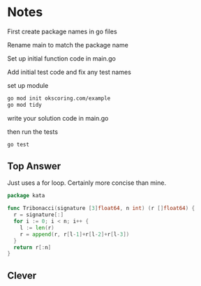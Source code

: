 # Notes

First create package names in go files

Rename main to match the package name

Set up initial function code in main.go

Add initial test code and fix any test names

set up module

```bash
go mod init okscoring.com/example
go mod tidy
```

write your solution code in main.go

then run the tests

```bash
go test
```

## Top Answer

Just uses a for loop. Certainly more concise than mine.

```go
package kata

func Tribonacci(signature [3]float64, n int) (r []float64) {
  r = signature[:]
  for i := 0; i < n; i++ {
    l := len(r)
    r = append(r, r[l-1]+r[l-2]+r[l-3])
  }
  return r[:n]
}
```

## Clever

```go

```
